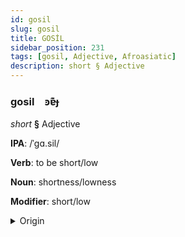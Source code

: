```yaml
---
id: gosil
slug: gosil
title: GOSİL
sidebar_position: 231
tags: [gosil, Adjective, Afroasiatic]
description: short § Adjective
---
```


### gosil&emsp;<span kind="abugida">ꜿɐ͊ɟ</span>

*short* **§** Adjective

**IPA**: /ˈgɑ.sil/

**Verb**: to be short/low

**Noun**: shortness/lowness

**Modifier**: short/low

<details>
    <summary>Origin</summary>
    Arabic, Hijazi قصير gaṣīr /ɡa.sˤiːr/<br/>
    <em>Afroasiatic Language Family</em>
</details>